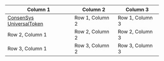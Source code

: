 | Column 1 | Column 2 | Column 3 |
| -------- | -------- | -------- |
| [ConsenSys UniversalToken](https://github.com/ConsenSys/UniversalToken/tree/master/contracts) | Row 1, Column 2 | Row 1, Column 3 |
| Row 2, Column 1 | Row 2, Column 2 | Row 2, Column 3 |
| Row 3, Column 1 | Row 3, Column 2 | Row 3, Column 3 |

